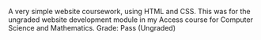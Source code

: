 A very simple website coursework, using HTML and CSS. This was for the ungraded website development module in my Access course for Computer Science and Mathematics. Grade: Pass (Ungraded)
